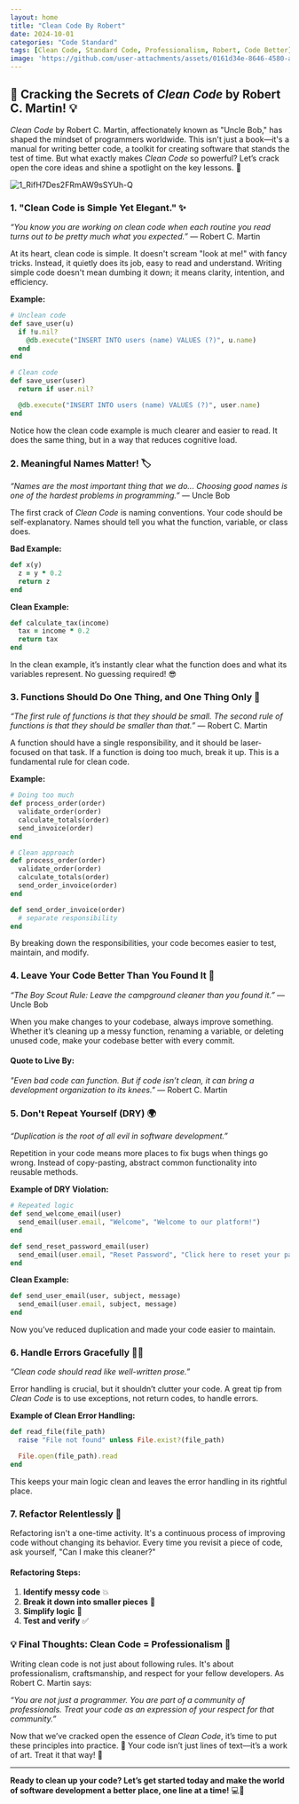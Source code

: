 ```yaml
---
layout: home
title: "Clean Code By Robert"
date: 2024-10-01
categories: "Code Standard"
tags: [Clean Code, Standard Code, Professionalism, Robert, Code Better]
image: 'https://github.com/user-attachments/assets/0161d34e-8646-4580-a908-eb24926f22a2'
---
```


## 🚀 Cracking the Secrets of *Clean Code* by Robert C. Martin! 💡

*Clean Code* by Robert C. Martin, affectionately known as "Uncle Bob," has shaped the mindset of programmers worldwide. This isn't just a book—it's a manual for writing better code, a toolkit for creating software that stands the test of time. But what exactly makes *Clean Code* so powerful? Let’s crack open the core ideas and shine a spotlight on the key lessons. 🌟

![1_RifH7Des2FRmAW9sSYUh-Q](https://github.com/user-attachments/assets/0161d34e-8646-4580-a908-eb24926f22a2)

### 1. **"Clean Code is Simple Yet Elegant."** ✨
*“You know you are working on clean code when each routine you read turns out to be pretty much what you expected.”* — Robert C. Martin

At its heart, clean code is simple. It doesn't scream "look at me!" with fancy tricks. Instead, it quietly does its job, easy to read and understand. Writing simple code doesn't mean dumbing it down; it means clarity, intention, and efficiency.

**Example:**
```ruby
# Unclean code
def save_user(u)
  if !u.nil?
    @db.execute("INSERT INTO users (name) VALUES (?)", u.name)
  end
end

# Clean code
def save_user(user)
  return if user.nil?

  @db.execute("INSERT INTO users (name) VALUES (?)", user.name)
end
```
Notice how the clean code example is much clearer and easier to read. It does the same thing, but in a way that reduces cognitive load.

### 2. **Meaningful Names Matter! 🏷️**
*“Names are the most important thing that we do... Choosing good names is one of the hardest problems in programming.”* — Uncle Bob

The first crack of *Clean Code* is naming conventions. Your code should be self-explanatory. Names should tell you what the function, variable, or class does.

**Bad Example:**
```ruby
def x(y)
  z = y * 0.2
  return z
end
```

**Clean Example:**
```ruby
def calculate_tax(income)
  tax = income * 0.2
  return tax
end
```
In the clean example, it’s instantly clear what the function does and what its variables represent. No guessing required! 😎

### 3. **Functions Should Do One Thing, and One Thing Only 🎯**
*“The first rule of functions is that they should be small. The second rule of functions is that they should be smaller than that.”* — Robert C. Martin

A function should have a single responsibility, and it should be laser-focused on that task. If a function is doing too much, break it up. This is a fundamental rule for clean code.

**Example:**
```ruby
# Doing too much
def process_order(order)
  validate_order(order)
  calculate_totals(order)
  send_invoice(order)
end

# Clean approach
def process_order(order)
  validate_order(order)
  calculate_totals(order)
  send_order_invoice(order)
end

def send_order_invoice(order)
  # separate responsibility
end
```
By breaking down the responsibilities, your code becomes easier to test, maintain, and modify.

### 4. **Leave Your Code Better Than You Found It 🧹**
*“The Boy Scout Rule: Leave the campground cleaner than you found it.”* — Uncle Bob

When you make changes to your codebase, always improve something. Whether it’s cleaning up a messy function, renaming a variable, or deleting unused code, make your codebase better with every commit.

#### Quote to Live By:
*"Even bad code can function. But if code isn’t clean, it can bring a development organization to its knees."* — Robert C. Martin

### 5. **Don't Repeat Yourself (DRY) 🌍**
*“Duplication is the root of all evil in software development.”*

Repetition in your code means more places to fix bugs when things go wrong. Instead of copy-pasting, abstract common functionality into reusable methods.

**Example of DRY Violation:**
```ruby
# Repeated logic
def send_welcome_email(user)
  send_email(user.email, "Welcome", "Welcome to our platform!")
end

def send_reset_password_email(user)
  send_email(user.email, "Reset Password", "Click here to reset your password.")
end
```

**Clean Example:**
```ruby
def send_user_email(user, subject, message)
  send_email(user.email, subject, message)
end
```
Now you’ve reduced duplication and made your code easier to maintain.

### 6. **Handle Errors Gracefully 🚫✅**
*“Clean code should read like well-written prose.”* 

Error handling is crucial, but it shouldn’t clutter your code. A great tip from *Clean Code* is to use exceptions, not return codes, to handle errors.

**Example of Clean Error Handling:**
```ruby
def read_file(file_path)
  raise "File not found" unless File.exist?(file_path)

  File.open(file_path).read
end
```
This keeps your main logic clean and leaves the error handling in its rightful place.

### 7. **Refactor Relentlessly 🔧**
Refactoring isn't a one-time activity. It's a continuous process of improving code without changing its behavior. Every time you revisit a piece of code, ask yourself, "Can I make this cleaner?"

#### Refactoring Steps:
1. **Identify messy code** 💥
2. **Break it down into smaller pieces** 🧩
3. **Simplify logic** 🚶
4. **Test and verify** ✅

### 💡 Final Thoughts: Clean Code = Professionalism 🎯
Writing clean code is not just about following rules. It's about professionalism, craftsmanship, and respect for your fellow developers. As Robert C. Martin says:

*“You are not just a programmer. You are part of a community of professionals. Treat your code as an expression of your respect for that community.”*

Now that we’ve cracked open the essence of *Clean Code*, it’s time to put these principles into practice. 💪 Your code isn’t just lines of text—it’s a work of art. Treat it that way! 🌟

---

**Ready to clean up your code? Let’s get started today and make the world of software development a better place, one line at a time!** 💻🚀
